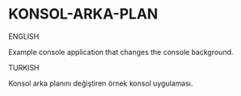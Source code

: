 # KONSOL-ARKA-PLAN

ENGLISH

Example console application that changes the console background.

TURKISH

Konsol arka planını değiştiren örnek konsol uygulaması.
